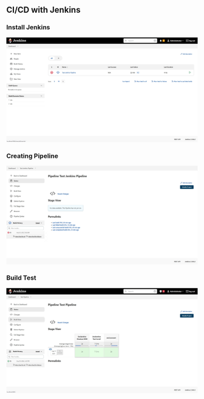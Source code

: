 ## CI/CD with Jenkins


### Install Jenkins

![screenshot-1](install-jenkins.jpg)


### Creating Pipeline

![screenshot-2](creating-pipeline.jpg)

### Build Test

![screenshot-3](build-test-success.jpg)
